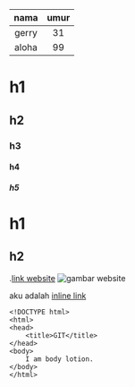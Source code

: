 |nama|umur|
|:-:|:-:|
|gerry|31|
|aloha|99|


# h1
## h2
### h3
#### h4 
##### h5 

h1 
===
h2 
---

.[link website](https://makersinstitute.id/)
![gambar website](https://makersinstitute.id/img/logo-makersinstitute.png)

aku adalah [inline link][link]

[link]:http://fatahillah.xyz

```
<!DOCTYPE html>
<html>
<head>
    <title>GIT</title>
</head>
<body>
    I am body lotion.
</body>
</html>
```
